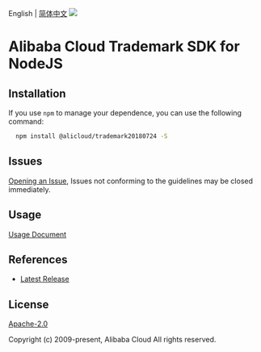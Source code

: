 English | [简体中文](README-CN.md)
![](https://aliyunsdk-pages.alicdn.com/icons/AlibabaCloud.svg)

# Alibaba Cloud Trademark SDK for NodeJS

## Installation
If you use `npm` to manage your dependence, you can use the following command:

```sh
  npm install @alicloud/trademark20180724 -S
```

## Issues
[Opening an Issue](https://github.com/aliyun/alibabacloud-typescript-sdk/issues/new), Issues not conforming to the guidelines may be closed immediately.

## Usage
[Usage Document](https://github.com/aliyun/alibabacloud-typescript-sdk/blob/master/docs/Usage-EN.md#quick-examples)

## References
* [Latest Release](https://github.com/aliyun/alibabacloud-typescript-sdk/)

## License
[Apache-2.0](http://www.apache.org/licenses/LICENSE-2.0)

Copyright (c) 2009-present, Alibaba Cloud All rights reserved.

